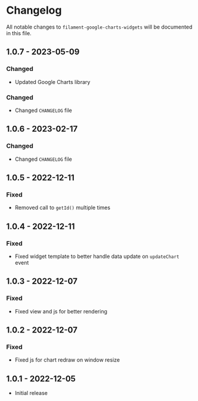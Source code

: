 # Changelog

All notable changes to `filament-google-charts-widgets` will be documented in this file.

## 1.0.7 - 2023-05-09

### Changed

-   Updated Google Charts library

### Changed

-   Changed `CHANGELOG` file

## 1.0.6 - 2023-02-17

### Changed

-   Changed `CHANGELOG` file

## 1.0.5 - 2022-12-11

### Fixed

-   Removed call to `getId()` multiple times

## 1.0.4 - 2022-12-11

### Fixed

-   Fixed widget template to better handle data update on `updateChart` event

## 1.0.3 - 2022-12-07

### Fixed

-   Fixed view and js for better rendering

## 1.0.2 - 2022-12-07

### Fixed

-   Fixed js for chart redraw on window resize

## 1.0.1 - 2022-12-05

-   Initial release
